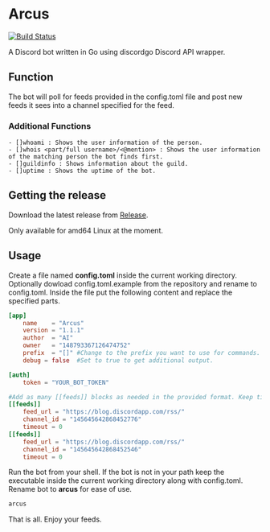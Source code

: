 # Arcus

[![Build Status](https://travis-ci.org/VagantemNumen/arcus.svg?branch=master)](https://travis-ci.org/VagantemNumen/arcus)

A Discord bot written in Go using discordgo Discord API wrapper.

## Function

The bot will poll for feeds provided in the config.toml file and post new feeds it sees into a channel specified for the feed.

### Additional Functions

```
- []whoami : Shows the user information of the person.
- []whois <part/full username>/<@mention> : Shows the user information of the matching person the bot finds first.
- []guildinfo : Shows information about the guild.
- []uptime : Shows the uptime of the bot.
```

## Getting the release

Download the latest release from [Release](https://github.com/VagantemNumen/arcus/releases/latest).

Only available for amd64 Linux at the moment.

## Usage

Create a file named **config.toml** inside the current working directory. Optionally dowload config.toml.example from the repository and rename to config.toml.
Inside the file put the following content and replace the specified parts.

```toml
[app]
	name 	= "Arcus"
	version = "1.1.1"
	author 	= "AI"
	owner 	= "148793367126474752"
	prefix 	= "[]" #Change to the prefix you want to use for commands.
	debug = false  #Set to true to get additional output.

[auth]
	token = "YOUR_BOT_TOKEN"

#Add as many [[feeds]] blocks as needed in the provided format. Keep timeout at 0 for faster feeds.
[[feeds]]
	feed_url = "https://blog.discordapp.com/rss/"
	channel_id = "145645642868452776"
	timeout = 0
[[feeds]]
	feed_url = "https://blog.discordapp.com/rss/"
	channel_id = "145645642868452546"
	timeout = 0
```

Run the bot from your shell. If the bot is not in your path keep the executable inside the current working directory along with config.toml.
Rename bot to **arcus** for ease of use.

```sh
arcus
```

That is all. Enjoy your feeds.